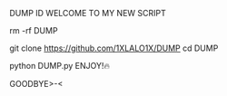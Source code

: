 DUMP ID WELCOME TO MY NEW SCRIPT

rm -rf DUMP

git clone https://github.com/1XLALO1X/DUMP
cd DUMP

python DUMP.py 
ENJOY!🔥

GOODBYE>-<
